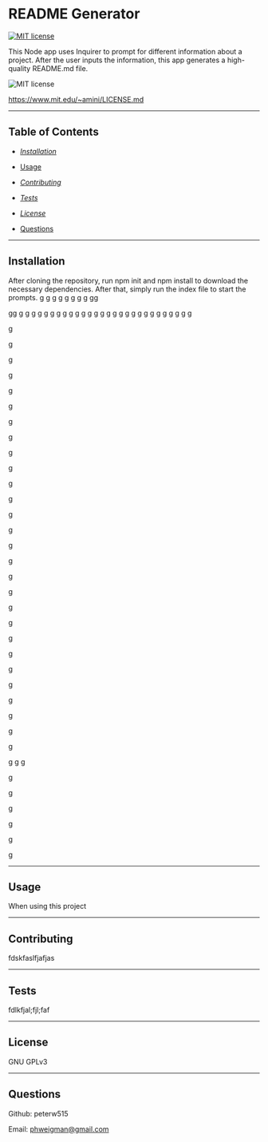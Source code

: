# README Generator

[![MIT license](https://img.shields.io/badge/License-MIT-blue.svg)](https://lbesson.mit-license.org/)

  This Node app uses Inquirer to prompt for different information about a project. After the user inputs the information, this app generates a high-quality README.md file.


![MIT license](https://img.shields.io/badge/License-MIT-blue.svg)

https://www.mit.edu/~amini/LICENSE.md

  ---

  ## Table of Contents
  
  - [*Installation*](#Installation)
  
  - [Usage](#Usage)
  
  - [*Contributing*](#Contributing)
  
  - [*Tests*](#Tests)
  
  - [*License*](#License)
  
  - [Questions](#questions)
  
  ---
  
  ## Installation

  After cloning the repository, run npm init and npm install to download the necessary dependencies. After that, simply run the index file to start the prompts.
  g
  g
  g
  g
  g
  g
  g
  g
  gg

  gg
  g
  g
  g
  g
  g
  g
  g
  g
  g
  g
  g
  g
  g
  g
  g
  g
  g
  g
  g
  g
  g
  g
  g
  g
  g
  g
  g
  g


  g

  g

  g

  g

  g

  g

  g

  g

  g

  g

  g

  g

  g

  g

  g

  g

  g

  g

  g

  g

  g

  g

  g

  g

  g

  g

  g

  g

  g
  g
  g

  g

  g

  g

  g

  g

  g

  ---
  
  ## Usage

  When using this project

  ---
  
  ## Contributing

  fdskfaslfjafjas

  ---
  
  ## Tests

  fdlkfjal;fjl;faf

  ---
  
  ## License

  GNU GPLv3

  ---
  
  ## Questions
  
  Github: peterw515

  Email: phweigman@gmail.com
  
